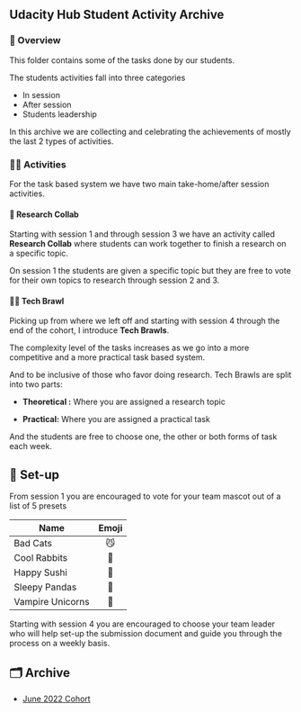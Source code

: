 ## Udacity Hub Student Activity Archive

### 📖 Overview

This folder contains some of the tasks done by our students.

The students activities fall into three categories

- In session
- After session
- Students leadership

In this archive we are collecting and celebrating the achievements of mostly the last 2 types of activities.

### 🙋‍♂️ Activities

For the task based system we have two main take-home/after session activities.

#### 🤝 Research Collab

Starting with session 1 and through session 3 we have an activity called **Research Collab** where students can work together to finish a research on a specific topic.

On session 1 the students are given a specific topic but they are free to vote for their own topics to research through session 2 and 3.

#### 🤜🤛 Tech Brawl

Picking up from where we left off and starting with session 4 through the end of the cohort, I introduce **Tech Brawls**.

The complexity level of the tasks increases as we go into a more competitive and a more practical task based system.

And to be inclusive of those who favor doing research. Tech Brawls are split into two parts:

- **Theoretical :** Where you are assigned a research topic

- **Practical:** Where you are assigned a practical task

And the students are free to choose one, the other or both forms of task each week.

## 🧱 Set-up

From session 1 you are encouraged to vote for your team mascot out of a list of 5 presets

| Name             | Emoji |
| ---------------- | :---: |
| Bad Cats         |  😼   |
| Cool Rabbits     |  🐰   |
| Happy Sushi      |  🍣   |
| Sleepy Pandas    |  🐼   |
| Vampire Unicorns |  🦄   |

Starting with session 4 you are encouraged to choose your team leader who will help set-up the submission document and guide you through the process on a weekly basis.

## 🗂️ Archive

- [June 2022 Cohort](/June-2022-Cohort/README.md)
